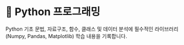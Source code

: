 ﻿# 🐍 Python 프로그래밍

Python 기초 문법, 자료구조, 함수, 클래스 및 데이터 분석에 필수적인 라이브러리(Numpy, Pandas, Matplotlib) 학습 내용을 기록합니다.
